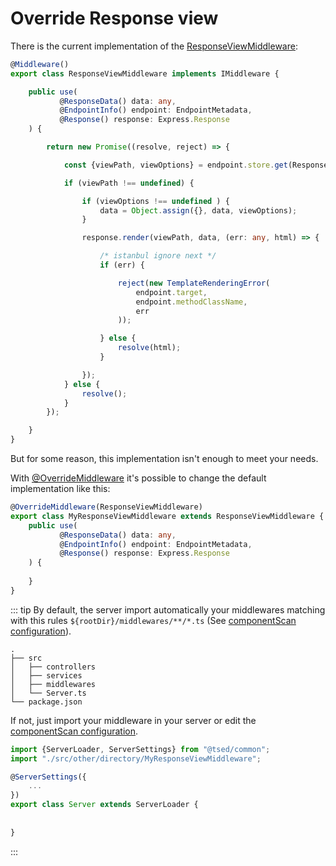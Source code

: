 # Override Response view

There is the current implementation of the [ResponseViewMiddleware](/api/common/mvc/components/ResponseViewMiddleware.md):

```typescript
@Middleware()
export class ResponseViewMiddleware implements IMiddleware {

    public use(
           @ResponseData() data: any,
           @EndpointInfo() endpoint: EndpointMetadata,
           @Response() response: Express.Response
    ) {

        return new Promise((resolve, reject) => {

            const {viewPath, viewOptions} = endpoint.store.get(ResponseViewMiddleware);

            if (viewPath !== undefined) {

                if (viewOptions !== undefined ) {
                    data = Object.assign({}, data, viewOptions);
                }

                response.render(viewPath, data, (err: any, html) => {

                    /* istanbul ignore next */
                    if (err) {

                        reject(new TemplateRenderingError(
                            endpoint.target,
                            endpoint.methodClassName,
                            err
                        ));

                    } else {
                        resolve(html);
                    }

                });
            } else {
                resolve();
            }
        });

    }
}

```

But for some reason, this implementation isn't enough to meet your needs.

With [@OverrideMiddleware](/api/common/mvc/decorators/class/OverrideMiddleware.md) it's possible to change the default implementation like
this:


```typescript
@OverrideMiddleware(ResponseViewMiddleware)
export class MyResponseViewMiddleware extends ResponseViewMiddleware {
    public use(
           @ResponseData() data: any,
           @EndpointInfo() endpoint: EndpointMetadata,
           @Response() response: Express.Response
    ) {
        
    }
}
```

::: tip
By default, the server import automatically your middlewares matching with this rules `${rootDir}/middlewares/**/*.ts` (See [componentScan configuration](/configuration.md)).

```
.
├── src
│   ├── controllers
│   ├── services
│   ├── middlewares
│   └── Server.ts
└── package.json
```

If not, just import your middleware in your server or edit the [componentScan configuration](/configuration.md).

```typescript
import {ServerLoader, ServerSettings} from "@tsed/common";
import "./src/other/directory/MyResponseViewMiddleware";

@ServerSettings({
    ...
})
export class Server extends ServerLoader {
  
 
}
```
:::

